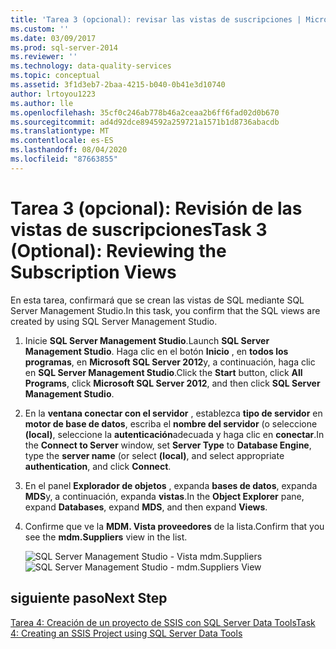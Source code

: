 ```yaml
---
title: 'Tarea 3 (opcional): revisar las vistas de suscripciones | Microsoft Docs'
ms.custom: ''
ms.date: 03/09/2017
ms.prod: sql-server-2014
ms.reviewer: ''
ms.technology: data-quality-services
ms.topic: conceptual
ms.assetid: 3f1d3eb7-2baa-4215-b040-0b41e3d10740
author: lrtoyou1223
ms.author: lle
ms.openlocfilehash: 35cf0c246ab778b46a2ceaa2b6ff6fad02d0b670
ms.sourcegitcommit: ad4d92dce894592a259721a1571b1d8736abacdb
ms.translationtype: MT
ms.contentlocale: es-ES
ms.lasthandoff: 08/04/2020
ms.locfileid: "87663855"
---
```

# <a name="task-3-optional-reviewing-the-subscription-views"></a><span data-ttu-id="bbb0f-102">Tarea 3 (opcional): Revisión de las vistas de suscripciones</span><span class="sxs-lookup"><span data-stu-id="bbb0f-102">Task 3 (Optional): Reviewing the Subscription Views</span></span>
  <span data-ttu-id="bbb0f-103">En esta tarea, confirmará que se crean las vistas de SQL mediante SQL Server Management Studio.</span><span class="sxs-lookup"><span data-stu-id="bbb0f-103">In this task, you confirm that the SQL views are created by using SQL Server Management Studio.</span></span>

1.  <span data-ttu-id="bbb0f-104">Inicie **SQL Server Management Studio**.</span><span class="sxs-lookup"><span data-stu-id="bbb0f-104">Launch **SQL Server Management Studio**.</span></span> <span data-ttu-id="bbb0f-105">Haga clic en el botón **Inicio** , en **todos los programas**, en **Microsoft SQL Server 2012**y, a continuación, haga clic en **SQL Server Management Studio**.</span><span class="sxs-lookup"><span data-stu-id="bbb0f-105">Click the **Start** button, click **All Programs**, click **Microsoft SQL Server 2012**, and then click **SQL Server Management Studio**.</span></span>

2.  <span data-ttu-id="bbb0f-106">En la **ventana conectar con el servidor** , establezca **tipo de servidor** en **motor de base de datos**, escriba el **nombre del servidor** (o seleccione **(local)**, seleccione la **autenticación**adecuada y haga clic en **conectar**.</span><span class="sxs-lookup"><span data-stu-id="bbb0f-106">In the **Connect to Server** window, set **Server Type** to **Database Engine**, type the **server name** (or select **(local)**, and select appropriate **authentication**, and click **Connect**.</span></span>

3.  <span data-ttu-id="bbb0f-107">En el panel **Explorador de objetos** , expanda **bases de datos**, expanda **MDS**y, a continuación, expanda **vistas**.</span><span class="sxs-lookup"><span data-stu-id="bbb0f-107">In the **Object Explorer** pane, expand **Databases**, expand **MDS**, and then expand **Views**.</span></span>

4.  <span data-ttu-id="bbb0f-108">Confirme que ve la **MDM. Vista proveedores** de la lista.</span><span class="sxs-lookup"><span data-stu-id="bbb0f-108">Confirm that you see the **mdm.Suppliers** view in the list.</span></span>

     <span data-ttu-id="bbb0f-109">![SQL Server Management Studio - Vista mdm.Suppliers](../../2014/tutorials/media/et-reviewingthesubscriptionviews.jpg "SQL Server Management Studio - Vista mdm.Suppliers")</span><span class="sxs-lookup"><span data-stu-id="bbb0f-109">![SQL Server Management Studio - mdm.Suppliers View](../../2014/tutorials/media/et-reviewingthesubscriptionviews.jpg "SQL Server Management Studio - mdm.Suppliers View")</span></span>

## <a name="next-step"></a><span data-ttu-id="bbb0f-110">siguiente paso</span><span class="sxs-lookup"><span data-stu-id="bbb0f-110">Next Step</span></span>
 [<span data-ttu-id="bbb0f-111">Tarea 4: Creación de un proyecto de SSIS con SQL Server Data Tools</span><span class="sxs-lookup"><span data-stu-id="bbb0f-111">Task 4: Creating an SSIS Project using SQL Server Data Tools</span></span>](../../2014/tutorials/task-4-creating-an-ssis-project-using-sql-server-data-tools.md)